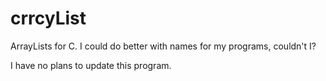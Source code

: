 # crrcyList
ArrayLists for C. I could do better with names for my programs, couldn't I?

I have no plans to update this program.
